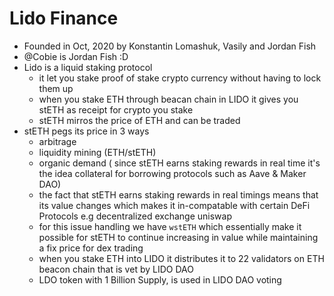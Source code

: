 # Lido Finance

- Founded in Oct, 2020 by Konstantin Lomashuk, Vasily and Jordan Fish
- @Cobie is Jordan Fish :D
- Lido is a liquid staking protocol
    - it let you stake proof of stake crypto currency without having to lock them up
    - when you stake ETH through beacan chain in LIDO it gives you stETH as receipt for crypto you stake
    - stETH mirros the price of ETH and can be traded 
- stETH pegs its price in 3 ways
    - arbitrage
    - liquidity mining (ETH/stETH)
    - organic demand ( since stETH earns staking rewards in real time it's the idea collateral for borrowing protocols such as Aave & Maker DAO)
    - the fact that stETH earns staking rewards in real timings means that its value changes which makes it in-compatable with certain DeFi Protocols e.g decentralized exchange uniswap
    - for this issue handling we have `wstETH` which essentially make it possible for stETH to continue increasing in value while maintaining a fix price for dex trading
    - when you stake ETH into LIDO it distributes it to 22 validators on ETH beacon chain that is vet by LIDO DAO
    - LDO token with 1 Billion Supply, is used in LIDO DAO voting